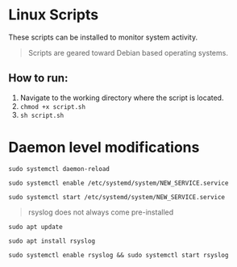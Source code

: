 # Linux Scripts

These scripts can be installed to monitor system activity.

> Scripts are geared toward Debian based operating systems.

## How to run:

1. Navigate to the working directory where the script is located.
2. ```chmod +x script.sh```
3. ```sh script.sh```

# Daemon level modifications
```sudo systemctl daemon-reload```

```sudo systemctl enable /etc/systemd/system/NEW_SERVICE.service```

```sudo systemctl start /etc/systemd/system/NEW_SERVICE.service```

> rsyslog does not always come pre-installed

```sudo apt update```

```sudo apt install rsyslog```

```sudo systemctl enable rsyslog && sudo systemctl start rsyslog```
